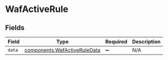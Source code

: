 # WafActiveRule


## Fields

| Field                                                                    | Type                                                                     | Required                                                                 | Description                                                              |
| ------------------------------------------------------------------------ | ------------------------------------------------------------------------ | ------------------------------------------------------------------------ | ------------------------------------------------------------------------ |
| `data`                                                                   | [components.WafActiveRuleData](../../models/shared/wafactiveruledata.md) | :heavy_minus_sign:                                                       | N/A                                                                      |